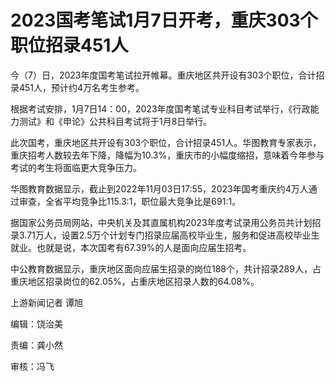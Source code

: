 # 2023国考笔试1月7日开考，重庆303个职位招录451人

今（7）日，2023年度国考笔试拉开帷幕。重庆地区共开设有303个职位，合计招录451人，预计约4万名考生参考。

根据考试安排，1月7日14：00，2023年度国考笔试专业科目考试举行，《行政能力测试》和《申论》公共科目考试将于1月8日举行。

此次国考，重庆地区共开设有303个职位，合计招录451人。华图教育专家表示，重庆招考人数较去年下降，降幅为10.3%，重庆市的小幅度缩招，意味着今年参与考试的考生将面临更大竞争压力。

华图教育数据显示，截止到2022年11月03日17:55，2023年国考重庆约4万人通过审查，全省平均竞争比115.3:1，职位最大竞争比是691:1。

据国家公务员局网站，中央机关及其直属机构2023年度考试录用公务员共计划招录3.71万人，设置2.5万个计划专门招录应届高校毕业生，服务和促进高校毕业生就业。也就是说，本次国考有67.39%的人是面向应届生招考。

中公教育数据显示，重庆地区面向应届生招录的岗位188个，共计招录289人，占重庆地区招录岗位的62.05%，占重庆地区招录人数的64.08%。

上游新闻记者 谭旭

编辑：饶治美

责编：龚小然

审核：冯飞

